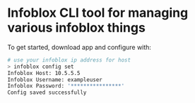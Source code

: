 # Infoblox CLI tool for managing various infoblox things

To get started, download app and configure with:
```bash
# use your infoblox ip address for host
> infoblox config set
Infoblox Host: 10.5.5.5
Infoblox Username: exampleuser
Infoblox Password: '****************'
Config saved successfully
```
